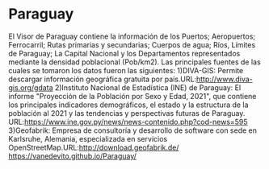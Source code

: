 # Paraguay
El Visor de Paraguay contiene la información de los Puertos; Aeropuertos; Ferrocarril; Rutas primarias y secundarias; Cuerpos de agua; Ríos, Límites de Paraguay; La Capital Nacional y los Departamentos representados mediante la densidad poblacional (Pob/km2). Las principales fuentes de las cuales se tomaron los datos fueron las siguientes: 1)DIVA-GIS: Permite descargar información geográfica gratuita por país.URL:http://www.diva-gis.org/gdata 2)Instituto Nacional de Estadística (INE) de Paraguay: El informe "Proyección de la Población por Sexo y Edad, 2021", que contiene los principales indicadores demográficos, el estado y la estructura de la población al 2021 y las tendencias y perspectivas futuras de Paraguay. URL:https://www.ine.gov.py/news/news-contenido.php?cod-news=595 3)Geofabrik: Empresa de consultoría y desarrollo de software con sede en Karlsruhe, Alemania, especializada en servicios OpenStreetMap.URL:http://download.geofabrik.de/
https://vanedevito.github.io/Paraguay/
